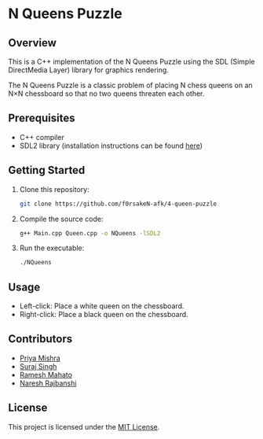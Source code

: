 # N Queens Puzzle

## Overview
This is a C++ implementation of the N Queens Puzzle using the SDL (Simple DirectMedia Layer) library for graphics rendering.

The N Queens Puzzle is a classic problem of placing N chess queens on an N×N chessboard so that no two queens threaten each other.

## Prerequisites
- C++ compiler
- SDL2 library (installation instructions can be found [here](https://wiki.libsdl.org/Installation))

## Getting Started
1. Clone this repository:

    ```sh
    git clone https://github.com/f0rsakeN-afk/4-queen-puzzle
    ```

2. Compile the source code:

    ```sh
    g++ Main.cpp Queen.cpp -o NQueens -lSDL2
    ```

3. Run the executable:

    ```sh
    ./NQueens
    ```

## Usage
- Left-click: Place a white queen on the chessboard.
- Right-click: Place a black queen on the chessboard.

## Contributors
- [Priya Mishra](https://github.com/contributor2)
- [Suraj Singh](https://github.com/h0miez4evr)
- [Ramesh Mahato](https://github.com/contributor2)
- [Naresh Rajbanshi](https://github.com/f0rsakeN-afk)

## License
This project is licensed under the [MIT License](LICENSE).